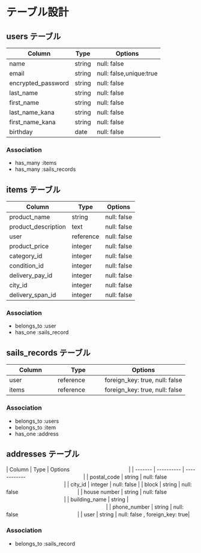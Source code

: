 # テーブル設計

## users テーブル

| Column             | Type    | Options     |
| ------------------ | ------  | ----------- |
| name               | string  | null: false |
| email              | string  | null: false,unique:true|
| encrypted_password | string  | null: false |
| last_name          | string  | null: false |
| first_name         | string  | null: false |
| last_name_kana     | string  | null: false |
| first_name_kana    | string  | null: false |
| birthday           | date | null: false |


### Association

- has_many  :items
- has_many  :sails_records


## items テーブル

| Column                | Type   | Options     |
| ------                | ------ | ----------- |
| product_name          | string | null: false |
| product_description   | text   | null: false |
| user               | reference | null: false |
| product_price         | integer| null: false |
| category_id         　| integer | null: false|
| condition_id          | integer | null: false |
| delivery_pay_id       | integer | null: false |
| city_id               | integer      | null: false|
| delivery_span_id      | integer | null: false |


### Association

- belongs_to :user
- has_one :sails_record


## sails_records テーブル

| Column          | Type       | Options                       |
| ------          | ---------- | ------------------------------|
| user　　　　　    | reference 　　| foreign_key: true, null: false |
| items 　　　      | reference 　　| foreign_key: true, null: false |

### Association

- belongs_to :users
- belongs_to :item
- has_one :address


## addresses テーブル

| Column            | Type       | Options     　　　　　　　　　　　|
| -------           | ---------- | ------------　　　　　　　　　　　|
| postal_code       | string     | null: false 　　　　　　　　　　　|
| city_id           | integer    | null: false                  |
| block             | string     | null: false 　　　　　　　　　　　|
| house number      | string     | null: false 　　　　　　　　　　　|
| building_name     | string     | 　　　　　　　　　　　　　　　　　　　|
| phone_number         | string     | null: false 　　　　　　　　　　　|
| user           | string | null: false , foreign_key: true|

### Association

- belongs_to :sails_record